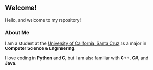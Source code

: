 ## Welcome!

Hello, and welcome to my repository!

### About Me

I am a student at the [University of California, Santa Cruz](https://www.ucsc.edu/)
as a major in **Computer Science & Engineering**.

I love coding in **Python** and **C**, but I am also familiar with **C++**, **C#**, and **Java**.
